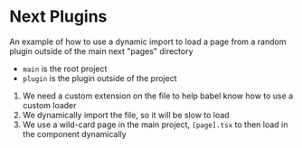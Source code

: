 # Next Plugins

An example of how to use a dynamic import to load a page from a random plugin outside of the main next "pages" directory

- `main` is the root project
- `plugin` is the plugin outside of the project

1. We need a custom extension on the file to help babel know how to use a custom loader
2. We dynamically import the file, so it will be slow to load
3. We use a wild-card page in the main project, `[page].tsx` to then load in the component dynamically

